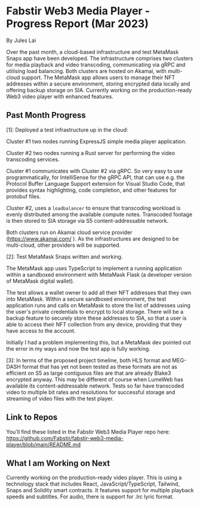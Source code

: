 
# Fabstir Web3 Media Player - Progress Report (Mar 2023)
By Jules Lai

Over the past month, a cloud-based infrastructure and test MetaMask Snaps app have been developed. The infrastructure comprises two clusters for media playback and video transcoding, communicating via gRPC and utilising load balancing. Both clusters are hosted on Akamai, with multi-cloud support. The MetaMask app allows users to manage their NFT addresses within a secure environment, storing encrypted data locally and offering backup storage on SIA. Currently working on the production-ready Web3 video player with enhanced features.

## Past Month Progress

[1]: Deployed a test infrastructure up in the cloud:

Cluster #1 two nodes running ExpressJS simple media player application.

Cluster #2 two nodes running a Rust server for performing the video transcoding services.

Cluster #1 communicates with Cluster #2 via gRPC. So very easy to use programmatically, for IntelliSense for the gRPC API, that can use e.g. the Protocol Buffer Language Support extension for Visual Studio Code, that provides syntax highlighting, code completion, and other features for protobuf files.

Cluster #2, uses a `loadbalancer` to ensure that transcoding workload is evenly distributed among the available compute notes. Transcoded footage is then stored to SIA storage via S5 content-addressable network.

Both clusters run on Akamai cloud service provider (https://www.akamai.com/ ). As the infrastructures are designed to be multi-cloud, other providers will be supported.

[2]: Test MetaMask Snaps written and working.

The MetaMask app uses TypeScript to implement a running application within a sandboxed environment with MetaMask Flask (a developer version of MetaMask digital wallet).

The test allows a wallet owner to add all their NFT addresses that they own into MetaMask. Within a secure sandboxed environment, the test application runs and calls on MetaMask to store the list of addresses using the user's private credentials to encrypt to local storage. There will be a backup feature to securely store these addresses to SIA, so that a user is able to access their NFT collection from any device, providing that they have access to the account.

Initially I had a problem implementing this, but a MetaMask dev pointed out the error in my ways and now the test app is fully working.

[3]: In terms of the proposed project timeline, both HLS format and MEG-DASH format that has yet not been tested as these formats are not as efficient on S5 as large contiguous files are that are already Blake3 encrypted anyway. This may be different of course when LumeWeb has available its content-addressable network. Tests so far have transcoded video to multiple bit rates and resolutions for successful storage and streaming of video files with the test player.

## Link to Repos

You'll find these listed in the Fabstir Web3 Media Player repo here: https://github.com/Fabstir/fabstir-web3-media-player/blob/main/README.md

## What I am Working on Next

Currently working on the production-ready video player. This is using a technology stack that includes React, JavaScript/TypeScript, Tailwind, Snaps and Solidity smart contracts. It features support for multiple playback speeds and subtitles. For audio, there is support for .lrc lyric format.
